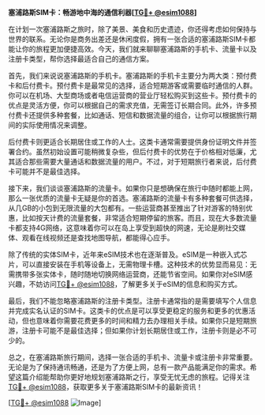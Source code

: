 **塞浦路斯SIM卡：畅游地中海的通信利器[[TG💪+ @esim1088](https://t.me/s/esim1088)]**

在计划一次塞浦路斯之旅时，除了美景、美食和历史遗迹，你还得考虑如何保持与世界的联系。无论你是商务出差还是休闲度假，拥有一张合适的塞浦路斯SIM卡都能让你的旅程更加便捷高效。今天，我们就来聊聊塞浦路斯的手机卡、流量卡以及注册卡类型，帮你选择最适合自己的通信方案。

首先，我们来说说塞浦路斯的手机卡。塞浦路斯的手机卡主要分为两大类：预付费卡和后付费卡。预付费卡是最常见的选择，适合短期游客或需要临时通信的人群。你可以在机场、大型商场或者电信运营商的营业厅轻松购买到这些卡。预付费卡的优点是灵活方便，你可以根据自己的需求充值，无需签订长期合同。此外，许多预付费卡还提供多种套餐，比如通话、短信和数据流量的组合，让你可以根据旅行期间的实际使用情况来调整。

后付费卡则更适合长期居住或工作的人士。这类卡通常需要提供身份证明文件并签署合约。虽然初始设置可能稍微复杂些，但后付费卡的优势在于价格相对低廉，尤其适合那些需要大量通话和数据流量的用户。不过，对于短期旅行者来说，后付费卡可能并不是最佳选择。

接下来，我们谈谈塞浦路斯的流量卡。如果你只是想确保在旅行中随时都能上网，那么一张优质的流量卡无疑是你的首选。塞浦路斯的流量卡有多种套餐可供选择，从几GB的小包到无限流量的大包都有。一些运营商甚至推出了针对游客的特别优惠，比如按天计费的流量套餐，非常适合短期停留的旅客。而且，现在大多数流量卡都支持4G网络，这意味着你可以在岛上享受到超快的网速，无论是刷社交媒体、观看在线视频还是查找地图导航，都能得心应手。

除了传统的实体SIM卡，近年来eSIM技术也在逐渐普及。eSIM是一种嵌入式芯片，可以直接安装在手机等设备上，无需物理卡槽。这种技术的优势显而易见：无需携带多张实体卡，随时随地切换网络运营商，还能节省空间。如果你对eSIM感兴趣，不妨访问[TG💪+ @esim1088](https://t.me/s/esim1088)，了解更多关于eSIM的信息和购买方式。

最后，我们不能忽略塞浦路斯的注册卡类型。注册卡通常指的是需要填写个人信息并完成实名认证的SIM卡。这类卡的优点是可以享受更稳定的服务和更多的优惠活动，但也意味着你需要花费更多的时间和精力去办理相关手续。如果你只是短期旅游，注册卡可能不是最佳选择；但如果你计划长期居住或工作，注册卡则是必不可少的。

总之，在塞浦路斯旅行期间，选择一张合适的手机卡、流量卡或注册卡非常重要。无论是为了保持通讯畅通，还是为了方便上网，总有一款产品能满足你的需求。希望这篇介绍能帮助你更好地规划塞浦路斯之行，享受无忧无虑的旅程。记得关注[TG💪+ @esim1088](https://t.me/s/esim1088)，获取更多关于塞浦路斯SIM卡的最新资讯！

[[TG💪+ @esim1088](https://t.me/s/esim1088) ![Image](https://i.postimg.cc/4NQfJmqS/Snipaste-2025-05-13-00-14-12.png)]